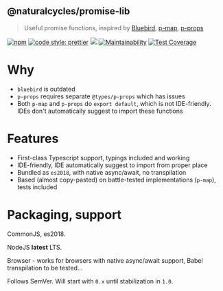 ## @naturalcycles/promise-lib

> Useful promise functions, inspired by [Bluebird](https://github.com/petkaantonov/bluebird), [p-map](https://github.com/sindresorhus/p-map), [p-props](https://github.com/sindresorhus/p-props)

[![npm](https://img.shields.io/npm/v/@naturalcycles/promise-lib/latest.svg)](https://www.npmjs.com/package/@naturalcycles/promise-lib)
[![code style: prettier](https://img.shields.io/badge/code_style-prettier-ff69b4.svg?style=flat-square)](https://github.com/prettier/prettier)
[![](https://circleci.com/gh/NaturalCycles/promise-lib.svg?style=shield&circle-token=cbb20b471eb9c1d5ed975e28c2a79a45671d78ea)](https://circleci.com/gh/NaturalCycles/promise-lib)
[![Maintainability](https://api.codeclimate.com/v1/badges/2564d58cefeeb31ce6dc/maintainability)](https://codeclimate.com/github/NaturalCycles/promise-lib/maintainability)
[![Test Coverage](https://api.codeclimate.com/v1/badges/2564d58cefeeb31ce6dc/test_coverage)](https://codeclimate.com/github/NaturalCycles/promise-lib/test_coverage)

# Why

- `bluebird` is outdated
- `p-props` requires separate `@types/p-props` which has issues
- Both `p-map` and `p-props` do `export default`, which is not IDE-friendly. IDEs don't
  automatically suggest to import these functions

# Features

- First-class Typescript support, typings included and working
- IDE-friendly, IDE automatically suggest to import from proper place
- Bundled as `es2018`, with native async/await, no transpilation
- Based (almost copy-pasted) on battle-tested implementations (`p-map`), tests included

# Packaging, support

CommonJS, es2018.

NodeJS **latest** LTS.

Browser - works for browsers with native async/await support, Babel transpilation to be
tested...

Follows SemVer. Will start with `0.x` until stabilization in `1.0`.
